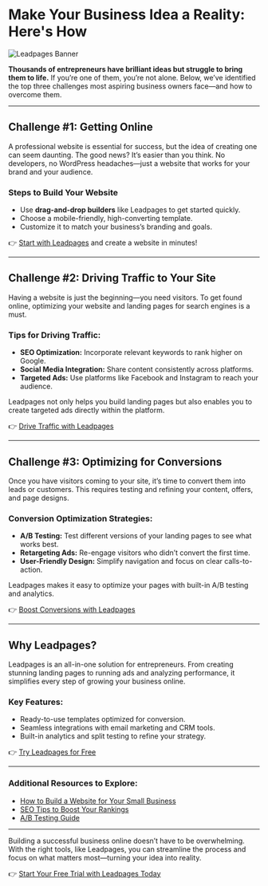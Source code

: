 # Make Your Business Idea a Reality: Here's How

![Leadpages Banner](https://i0.wp.com/thedigitalincome.com/wp-content/uploads/2022/11/Screenshot_115.jpg?w=1023&ssl=1)

**Thousands of entrepreneurs have brilliant ideas but struggle to bring them to life.** If you’re one of them, you’re not alone. Below, we’ve identified the top three challenges most aspiring business owners face—and how to overcome them.

---

## Challenge #1: Getting Online

A professional website is essential for success, but the idea of creating one can seem daunting. The good news? It’s easier than you think. No developers, no WordPress headaches—just a website that works for your brand and your audience.

### Steps to Build Your Website
- Use **drag-and-drop builders** like Leadpages to get started quickly.
- Choose a mobile-friendly, high-converting template.
- Customize it to match your business’s branding and goals.

👉 [Start with Leadpages](https://bit.ly/LEadPages) and create a website in minutes!

---

## Challenge #2: Driving Traffic to Your Site

Having a website is just the beginning—you need visitors. To get found online, optimizing your website and landing pages for search engines is a must.

### Tips for Driving Traffic:
- **SEO Optimization:** Incorporate relevant keywords to rank higher on Google.
- **Social Media Integration:** Share content consistently across platforms.
- **Targeted Ads:** Use platforms like Facebook and Instagram to reach your audience.

Leadpages not only helps you build landing pages but also enables you to create targeted ads directly within the platform.

👉 [Drive Traffic with Leadpages](https://bit.ly/LEadPages)

---

## Challenge #3: Optimizing for Conversions

Once you have visitors coming to your site, it’s time to convert them into leads or customers. This requires testing and refining your content, offers, and page designs.

### Conversion Optimization Strategies:
- **A/B Testing:** Test different versions of your landing pages to see what works best.
- **Retargeting Ads:** Re-engage visitors who didn’t convert the first time.
- **User-Friendly Design:** Simplify navigation and focus on clear calls-to-action.

Leadpages makes it easy to optimize your pages with built-in A/B testing and analytics.

👉 [Boost Conversions with Leadpages](https://bit.ly/LEadPages)

---

## Why Leadpages?

Leadpages is an all-in-one solution for entrepreneurs. From creating stunning landing pages to running ads and analyzing performance, it simplifies every step of growing your business online. 

### Key Features:
- Ready-to-use templates optimized for conversion.
- Seamless integrations with email marketing and CRM tools.
- Built-in analytics and split testing to refine your strategy.

👉 [Try Leadpages for Free](https://bit.ly/LEadPages)

---

### Additional Resources to Explore:
- [How to Build a Website for Your Small Business](https://bit.ly/LEadPages)
- [SEO Tips to Boost Your Rankings](https://bit.ly/LEadPages)
- [A/B Testing Guide](https://bit.ly/LEadPages)

---

Building a successful business online doesn’t have to be overwhelming. With the right tools, like Leadpages, you can streamline the process and focus on what matters most—turning your idea into reality.

👉 [Start Your Free Trial with Leadpages Today](https://bit.ly/LEadPages)

